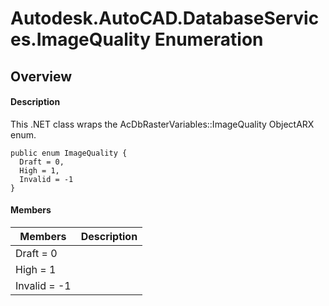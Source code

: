 # Autodesk.AutoCAD.DatabaseServices.ImageQuality Enumeration

## Overview

#### Description
This .NET class wraps the AcDbRasterVariables::ImageQuality ObjectARX enum.
```text
public enum ImageQuality {
  Draft = 0,
  High = 1,
  Invalid = -1
}
```

#### Members
| Members | Description |
| --- | --- |
| Draft = 0 |
| High = 1 |
| Invalid = -1 |